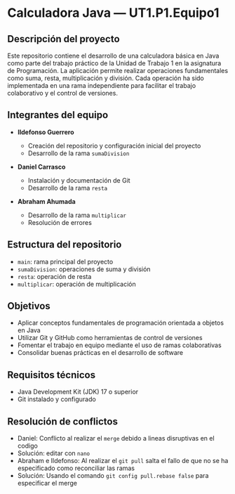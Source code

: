 # Calculadora Java — UT1.P1.Equipo1

## Descripción del proyecto

Este repositorio contiene el desarrollo de una calculadora básica en Java como parte del trabajo práctico de la Unidad de Trabajo 1 en la asignatura de Programación. La aplicación permite realizar operaciones fundamentales como suma, resta, multiplicación y división. Cada operación ha sido implementada en una rama independiente para facilitar el trabajo colaborativo y el control de versiones.

## Integrantes del equipo

- **Ildefonso Guerrero**  
  - Creación del repositorio y configuración inicial del proyecto  
  - Desarrollo de la rama `sumaDivision`

- **Daniel Carrasco**  
  - Instalación y documentación de Git  
  - Desarrollo de la rama `resta`

- **Abraham Ahumada**  
  - Desarrollo de la rama `multiplicar`
  - Resolución de errores
## Estructura del repositorio

- `main`: rama principal del proyecto
- `sumaDivision`: operaciones de suma y división
- `resta`: operación de resta
- `multiplicar`: operación de multiplicación

## Objetivos

- Aplicar conceptos fundamentales de programación orientada a objetos en Java
- Utilizar Git y GitHub como herramientas de control de versiones
- Fomentar el trabajo en equipo mediante el uso de ramas colaborativas
- Consolidar buenas prácticas en el desarrollo de software

## Requisitos técnicos

- Java Development Kit (JDK) 17 o superior
- Git instalado y configurado

## Resolución de conflictos

- Daniel: Conflicto al realizar el `merge` debido a lineas disruptivas en el codigo
- Solución: editar con `nano`
- Abraham e Ildefonso: Al realizar el `git pull` salta el fallo de que no se ha especificado como reconciliar las ramas
- Solución: Usando el comando `git config pull.rebase false` para especificar el merge
